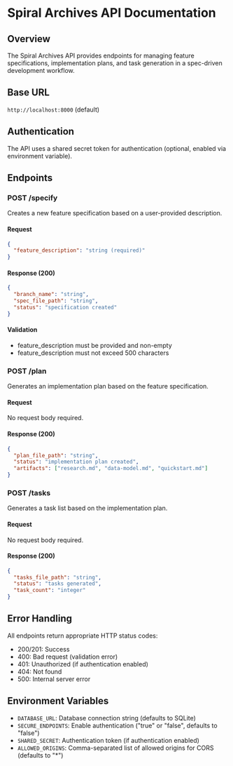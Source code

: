 # Spiral Archives API Documentation

## Overview
The Spiral Archives API provides endpoints for managing feature specifications, implementation plans, and task generation in a spec-driven development workflow.

## Base URL
`http://localhost:8000` (default)

## Authentication
The API uses a shared secret token for authentication (optional, enabled via environment variable).

## Endpoints

### POST /specify
Creates a new feature specification based on a user-provided description.

#### Request
```json
{
  "feature_description": "string (required)"
}
```

#### Response (200)
```json
{
  "branch_name": "string",
  "spec_file_path": "string",
  "status": "specification created"
}
```

#### Validation
- feature_description must be provided and non-empty
- feature_description must not exceed 500 characters

### POST /plan
Generates an implementation plan based on the feature specification.

#### Request
No request body required.

#### Response (200)
```json
{
  "plan_file_path": "string",
  "status": "implementation plan created",
  "artifacts": ["research.md", "data-model.md", "quickstart.md"]
}
```

### POST /tasks
Generates a task list based on the implementation plan.

#### Request
No request body required.

#### Response (200)
```json
{
  "tasks_file_path": "string",
  "status": "tasks generated",
  "task_count": "integer"
}
```

## Error Handling
All endpoints return appropriate HTTP status codes:
- 200/201: Success
- 400: Bad request (validation error)
- 401: Unauthorized (if authentication enabled)
- 404: Not found
- 500: Internal server error

## Environment Variables
- `DATABASE_URL`: Database connection string (defaults to SQLite)
- `SECURE_ENDPOINTS`: Enable authentication ("true" or "false", defaults to "false")
- `SHARED_SECRET`: Authentication token (if authentication enabled)
- `ALLOWED_ORIGINS`: Comma-separated list of allowed origins for CORS (defaults to "*")